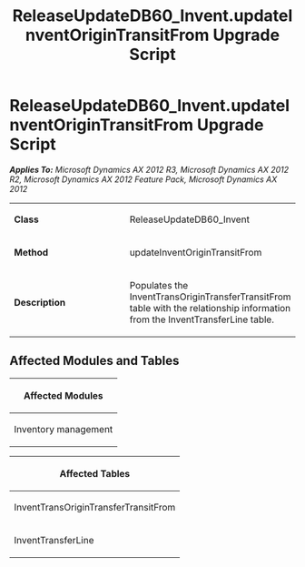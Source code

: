 ﻿---
title: ReleaseUpdateDB60_Invent.updateInventOriginTransitFrom Upgrade Script
TOCTitle: ReleaseUpdateDB60_Invent.updateInventOriginTransitFrom Upgrade Script
ms:assetid: 109970fd-a98b-e395-1ae8-9301230d8c34
ms:mtpsurl: https://msdn.microsoft.com/en-us/library/JJ735788(v=AX.60)
ms:contentKeyID: 49706698
ms.date: 05/18/2015
mtps_version: v=AX.60
---

# ReleaseUpdateDB60\_Invent.updateInventOriginTransitFrom Upgrade Script 


_**Applies To:** Microsoft Dynamics AX 2012 R3, Microsoft Dynamics AX 2012 R2, Microsoft Dynamics AX 2012 Feature Pack, Microsoft Dynamics AX 2012_

<table>
<colgroup>
<col style="width: 50%" />
<col style="width: 50%" />
</colgroup>
<tbody>
<tr class="odd">
<td><p><strong>Class</strong></p></td>
<td><p>ReleaseUpdateDB60_Invent</p></td>
</tr>
<tr class="even">
<td><p><strong>Method</strong></p></td>
<td><p>updateInventOriginTransitFrom</p></td>
</tr>
<tr class="odd">
<td><p><strong>Description</strong></p></td>
<td><p>Populates the InventTransOriginTransferTransitFrom table with the relationship information from the InventTransferLine table.</p></td>
</tr>
</tbody>
</table>


## Affected Modules and Tables

<table>
<colgroup>
<col style="width: 100%" />
</colgroup>
<thead>
<tr class="header">
<th><p>Affected Modules</p></th>
</tr>
</thead>
<tbody>
<tr class="odd">
<td><p>Inventory management</p></td>
</tr>
</tbody>
</table>


<table>
<colgroup>
<col style="width: 100%" />
</colgroup>
<thead>
<tr class="header">
<th><p>Affected Tables</p></th>
</tr>
</thead>
<tbody>
<tr class="odd">
<td><p>InventTransOriginTransferTransitFrom</p></td>
</tr>
<tr class="even">
<td><p>InventTransferLine</p></td>
</tr>
</tbody>
</table>

  


